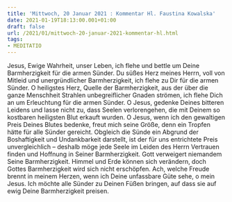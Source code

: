 ```yaml
---
title: 'Mittwoch, 20 Januar 2021 : Kommentar Hl. Faustina Kowalska'
date: 2021-01-19T18:13:00.001+01:00
draft: false
url: /2021/01/mittwoch-20-januar-2021-kommentar-hl.html
tags: 
- MEDITATIO
---
```


Jesus, Ewige Wahrheit, unser Leben, ich flehe und bettle um Deine Barmherzigkeit für die armen Sünder. Du süßes Herz meines Herrn, voll von Mitleid und unergründlicher Barmherzigkeit, ich flehe zu Dir für die armen Sünder. O heiligstes Herz, Quelle der Barmherzigkeit, aus der über die ganze Menschheit Strahlen unbegreiflicher Gnaden strömen, ich flehe Dich an um Erleuchtung für die armen Sünder. O Jesus, gedenke Deines bitteren Leidens und lasse nicht zu, dass Seelen verlorengehen, die mit Deinem so kostbaren heiligsten Blut erkauft wurden. O Jesus, wenn ich den gewaltigen Preis Deines Blutes bedenke, freut mich seine Größe, denn ein Tropfen hätte für alle Sünder gereicht. Obgleich die Sünde ein Abgrund der Boshaftigkeit und Undankbarkeit darstellt, ist der für uns entrichtete Preis unvergleichlich – deshalb möge jede Seele im Leiden des Herrn Vertrauen finden und Hoffnung in Seiner Barmherzigkeit. Gott verweigert niemandem Seine Barmherzigkeit. Himmel und Erde können sich verändern, doch Gottes Barmherzigkeit wird sich nicht erschöpfen. Ach, welche Freude brennt in meinem Herzen, wenn ich Deine unfassbare Güte sehe, o mein Jesus. Ich möchte alle Sünder zu Deinen Füßen bringen, auf dass sie auf ewig Deine Barmherzigkeit preisen.